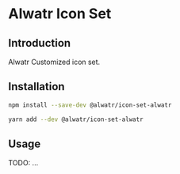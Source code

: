 # Alwatr Icon Set

## Introduction

Alwatr Customized icon set.

## Installation

```bash
npm install --save-dev @alwatr/icon-set-alwatr
```

```bash
yarn add --dev @alwatr/icon-set-alwatr
```

## Usage

TODO: ...
